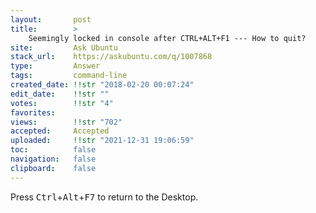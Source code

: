 ```yaml
---
layout:       post
title:        >
    Seemingly locked in console after CTRL+ALT+F1 --- How to quit?
site:         Ask Ubuntu
stack_url:    https://askubuntu.com/q/1007868
type:         Answer
tags:         command-line
created_date: !!str "2018-02-20 00:07:24"
edit_date:    !!str ""
votes:        !!str "4"
favorites:    
views:        !!str "702"
accepted:     Accepted
uploaded:     !!str "2021-12-31 19:06:59"
toc:          false
navigation:   false
clipboard:    false
---
```


Press <kbd>Ctrl</kbd>+<kbd>Alt</kbd>+<kbd>F7</kbd> to return to the Desktop.
